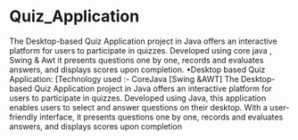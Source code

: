 # Quiz_Application
The Desktop-based Quiz Application project in Java offers an interactive platform for users to participate in quizzes. Developed using core java , Swing &amp; Awt it presents questions one by one, records and evaluates answers, and displays scores upon completion.
•Desktop based Quiz Application: [Technology used :- CoreJava [Swing &AWT]
The Desktop-based Quiz Application project in Java offers an interactive platform for users to participate
in quizzes. Developed using Java, this application enables users to select and answer questions on their
desktop. With a user-friendly interface, it presents questions one by one, records and evaluates answers, and displays scores upon completion
